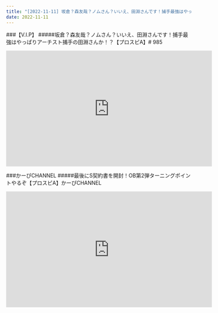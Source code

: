 ```yaml
---
title: "[2022-11-11] 坂倉？森友哉？ノムさん？いいえ、田淵さんです！捕手最強はやっぱりアーチスト捕手の田淵さんか！？【プロスピA】# 985 他"
date: 2022-11-11
---
```

###【V.I.P】
#####坂倉？森友哉？ノムさん？いいえ、田淵さんです！捕手最強はやっぱりアーチスト捕手の田淵さんか！？【プロスピA】# 985
<iframe width="560" height="315" src="https://www.youtube.com/embed/C9oQmuMzk4E" frameborder="0" allow="accelerometer; autoplay; clipboard-write; encrypted-media; gyroscope; picture-in-picture" allowfullscreen></iframe>

###かーぴCHANNEL
#####最後にS契約書を開封！OB第2弾ターニングポイントやるぞ【プロスピA】かーぴCHANNEL
<iframe width="560" height="315" src="https://www.youtube.com/embed/8pZ6ipULxmM" frameborder="0" allow="accelerometer; autoplay; clipboard-write; encrypted-media; gyroscope; picture-in-picture" allowfullscreen></iframe>

